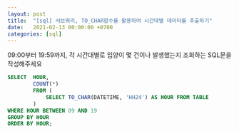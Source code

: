 ```yaml
---
layout: post
title:  "[sql] 서브쿼리, TO_CHAR함수를 활용하여 시간대별 데이터를 추출하기"
date:   2021-02-13 00:00:00 +0700
categories: [sql]
---
```


09:00부터 19:59까지, 각 시간대별로 입양이 몇 건이나 발생했는지 조회하는 SQL문을 작성해주세요

```sql
SELECT  HOUR,
        COUNT(*)
        FROM (
            SELECT TO_CHAR(DATETIME, 'HH24') AS HOUR FROM TABLE
        )
WHERE HOUR BETWEEN 09 AND 19
GROUP BY HOUR
ORDER BY HOUR;
```
